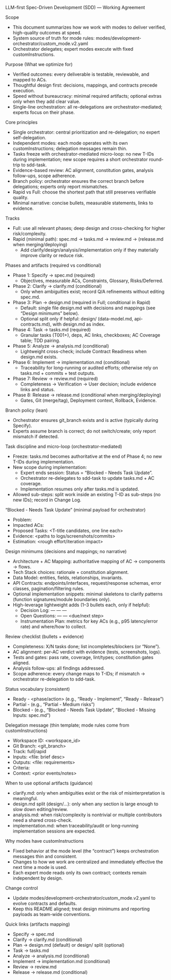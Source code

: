 LLM-first Spec-Driven Development (SDD) — Working Agreement

Scope
- This document summarizes how we work with modes to deliver verified, high-quality outcomes at speed.
- System source of truth for mode rules: modes/development-orchestrator/custom_mode.v2.yaml
- Orchestrator delegates; expert modes execute with fixed customInstructions.

Purpose (What we optimize for)
- Verified outcomes: every deliverable is testable, reviewable, and mapped to ACs.
- Thoughtful design first: decisions, mappings, and contracts precede execution.
- Speed without bureaucracy: minimal required artifacts; optional extras only when they add clear value.
- Single-line orchestration: all re-delegations are orchestrator-mediated; experts focus on their phase.

Core principles
- Single orchestrator: central prioritization and re-delegation; no expert self-delegation.
- Independent modes: each mode operates with its own customInstructions; delegation messages remain thin.
- Tasks freeze with orchestrator-mediated micro-loop: no new T-IDs during implementation; new scope requires a short orchestrator round-trip to sdd-task.
- Evidence-based review: AC alignment, constitution gates, analysis follow-ups, scope adherence.
- Branch policy: orchestrator ensures the correct branch before delegations; experts only report mismatches.
- Rapid vs Full: choose the shortest path that still preserves verifiable quality.
- Minimal narrative: concise bullets, measurable statements, links to evidence.

Tracks
- Full: use all relevant phases; deep design and cross-checking for higher risk/complexity.
- Rapid (minimal path): spec.md → tasks.md → review.md → (release.md when merging/deploying)
  - Add clarify/design/analysis/implementation only if they materially improve clarity or reduce risk.

Phases and artifacts (required vs conditional)
- Phase 1: Specify → spec.md (required)
  - Objectives, measurable ACs, Constraints, Glossary, Risks/Deferred.
- Phase 2: Clarify → clarify.md (conditional)
  - Only when ambiguities exist; record Q/A refinements without editing spec.md.
- Phase 3: Plan → design.md (required in Full; conditional in Rapid)
  - Default: single file design.md with decisions and mappings (see “Design minimums” below).
  - Optional split only if helpful: design/ (data-model.md, api-contracts.md), with design.md as index.
- Phase 4: Task → tasks.md (required)
  - Granular tasks (T001+), deps, AC links, checkboxes; AC Coverage table; TDD pairing.
- Phase 5: Analyze → analysis.md (conditional)
  - Lightweight cross-check; include Contract Readiness when design.md exists.
- Phase 6: Implement → implementation.md (conditional)
  - Traceability for long-running or audited efforts; otherwise rely on tasks.md + commits + test outputs.
- Phase 7: Review → review.md (required)
  - Completeness → Verification → User decision; include evidence links and status.
- Phase 8: Release → release.md (conditional when merging/deploying)
  - Gates, Git (merge/tag), Deployment context, Rollback, Evidence.

Branch policy (lean)
- Orchestrator ensures git_branch exists and is active (typically during Specify).
- Experts assume branch is correct; do not switch/create; only report mismatch if detected.

Task discipline and micro-loop (orchestrator-mediated)
- Freeze: tasks.md becomes authoritative at the end of Phase 4; no new T-IDs during implementation.
- New scope during implementation:
  - Expert ends session: Status = “Blocked - Needs Task Update”.
  - Orchestrator re-delegates to sdd-task to update tasks.md + AC coverage.
  - Implementation resumes only after tasks.md is updated.
- Allowed sub-steps: split work inside an existing T-ID as sub-steps (no new IDs); record in Change Log.

“Blocked - Needs Task Update” (minimal payload for orchestrator)
- Problem: <summary of discovery>
- Impacted ACs: <AC IDs>
- Proposed Tasks: <T-title candidates, one line each>
- Evidence: <paths to logs/screenshots/commits>
- Estimation: <rough effort/iteration impact>

Design minimums (decisions and mappings; no narrative)
- Architecture + AC Mapping: authoritative mapping of AC → components → flows.
- Tech Stack choices: rationale + constitution alignment.
- Data Model: entities, fields, relationships, invariants.
- API Contracts: endpoints/interfaces, request/response schemas, error classes, pagination/filtering rules.
- Optional implementation snippets: minimal skeletons to clarify patterns (function signatures/module boundaries only).
- High-leverage lightweight adds (1–3 bullets each, only if helpful):
  - Decision Log: <ISO> — <decision> — <rationale> — <alternatives>
  - Open Questions: <question> — <owner> — <due/next step>
  - Instrumentation Plan: metrics for key ACs (e.g., p95 latency/error rate) and where/how to collect.

Review checklist (bullets + evidence)
- Completeness: X/N tasks done; list incompletes/blockers (or “None”).
- AC alignment: per-AC verdict with evidence (tests, screenshots, logs).
- Tests and gates: pass rate, coverage, lint/types; constitution gates aligned.
- Analysis follow-ups: all findings addressed.
- Scope adherence: every change maps to T-IDs; if mismatch → orchestrator re-delegation to sdd-task.

Status vocabulary (consistent)
- Ready - <phase/action> (e.g., “Ready - Implement”, “Ready - Release”)
- Partial - <reason> (e.g., “Partial - Medium risks”)
- Blocked - <reason> (e.g., “Blocked - Needs Task Update”, “Blocked - Missing Inputs: spec.md”)

Delegation message (thin template; mode rules come from customInstructions)
- Workspace ID: <workspace_id>
- Git Branch: <git_branch>
- Track: full|rapid
- Inputs: <file: brief desc>
- Outputs: <file: requirements>
- Criteria: <measurable items>
- Context: <prior events/notes>

When to use optional artifacts (guidance)
- clarify.md: only when ambiguities exist or the risk of misinterpretation is meaningful.
- design.md split (design/…): only when any section is large enough to slow down editing/review.
- analysis.md: when risk/complexity is nontrivial or multiple contributors need a shared cross-check.
- implementation.md: when traceability/audit or long-running implementation sessions are expected.

Why modes have customInstructions
- Fixed behavior at the mode level (the “contract”) keeps orchestration messages thin and consistent.
- Changes to how we work are centralized and immediately effective the next time a mode is used.
- Each expert mode reads only its own contract; contexts remain independent by design.

Change control
- Update modes/development-orchestrator/custom_mode.v2.yaml to evolve contracts and defaults.
- Keep this README aligned; treat design minimums and reporting payloads as team-wide conventions.

Quick links (artifacts mapping)
- Specify → spec.md
- Clarify → clarify.md (conditional)
- Plan → design.md (default) or design/ split (optional)
- Task → tasks.md
- Analyze → analysis.md (conditional)
- Implement → implementation.md (conditional)
- Review → review.md
- Release → release.md (conditional)